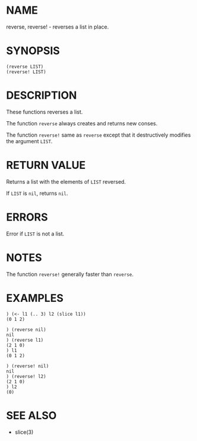 # NAME
reverse, reverse! - reverses a list in place.

# SYNOPSIS

    (reverse LIST)
    (reverse! LIST)

# DESCRIPTION
These functions reverses a list.

The function `reverse` always creates and returns new conses.

The function `reverse!` same as `reverse` except that it destructively modifies the argument `LIST`.

# RETURN VALUE
Returns a list with the elements of `LIST` reversed.

If `LIST` is `nil`, returns `nil`.

# ERRORS
Error if `LIST` is not a list.

# NOTES
The function `reverse!` generally faster than `reverse`.

# EXAMPLES

    ) (<- l1 (.. 3) l2 (slice l1))
    (0 1 2)

    ) (reverse nil)
    nil
    ) (reverse l1)
    (2 1 0)
    ) l1
    (0 1 2)

    ) (reverse! nil)
    nil
    ) (reverse! l2)
    (2 1 0)
    ) l2
    (0)

# SEE ALSO
- slice(3)
